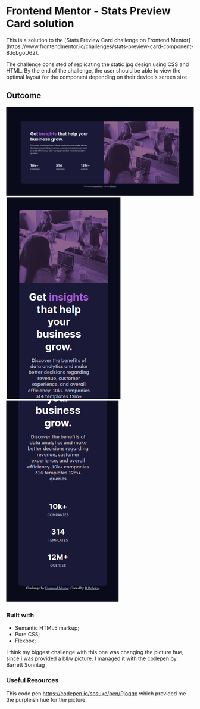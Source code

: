  # Frontend Mentor - Stats Preview Card  solution 

<p>This is a solution to the [Stats Preview Card challenge on Frontend Mentor](https://www.frontendmentor.io/challenges/stats-preview-card-component-8JqbgoU62).</p> 
<p> The challenge consisted of replicating the static jpg design using CSS and HTML. By the end of the challenge, the user should be able to view the optimal layout for the component depending on their device's screen size.

<h2>Outcome</h2>
<img src="desktop-preview.png">
<img src="mobile-preview1.png">
<img src="mobile-preview2.png">


### Built with

- Semantic HTML5 markup;
- Pure CSS;
- Flexbox;

I think my biggest challenge with this one was changing the picture hue, since i was provided a b&w picture. I managed it with the codepen by Barrett Sonntag

### Useful Resources

This code pen https://codepen.io/sosuke/pen/Pjoqqp which provided me the purpleish hue for the picture.

